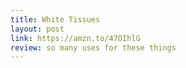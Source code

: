 ```yaml
---
title: White Tissues
layout: post
link: https://amzn.to/47OIhlG
review: so many uses for these things
---
```



